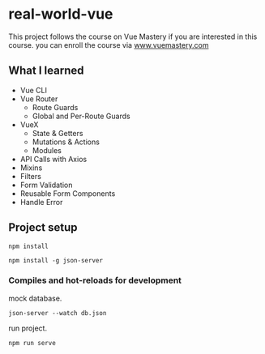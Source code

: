 # real-world-vue

This project follows the course on Vue Mastery
if you are interested in this course.
you can enroll the course via www.vuemastery.com

## What I learned

- Vue CLI
- Vue Router
  - Route Guards
  - Global and Per-Route Guards
- VueX
  - State & Getters
  - Mutations & Actions
  - Modules
- API Calls with Axios
- Mixins
- Filters
- Form Validation
- Reusable Form Components
- Handle Error

## Project setup

```
npm install
```

```
npm install -g json-server
```

### Compiles and hot-reloads for development

mock database.

```
json-server --watch db.json
```

run project.

```
npm run serve
```
